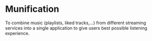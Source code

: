 # Munification
To combine music (playlists, liked tracks,...) from different streaming services into a single application to give users best possible listening experience.
